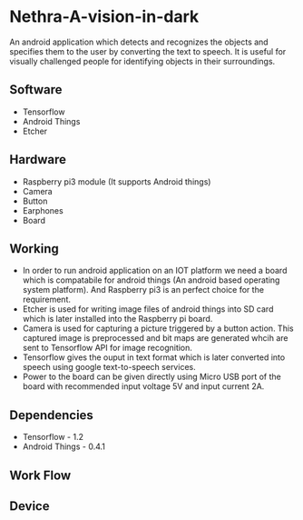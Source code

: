 # Nethra-A-vision-in-dark
An android application which detects and recognizes the objects and specifies them to the user by converting the text to speech. It is useful for visually challenged people for identifying objects in their surroundings.

## Software
* Tensorflow
* Android Things
* Etcher

## Hardware
* Raspberry pi3 module (It supports Android things)
* Camera
* Button
* Earphones
* Board

## Working
* In order to run android application on an IOT platform we need a board which is compatabile for android things (An android based operating system platform). And Raspberry pi3 is an perfect choice for the requirement.
* Etcher is used for writing image files of android things into SD card which is later installed into the Raspberry pi board.
* Camera is used for capturing a picture triggered by a button action. This captured image is preprocessed and bit maps are generated whcih are sent to Tensorflow API for image recognition.
* Tensorflow gives the ouput in text format which is later converted into speech using google text-to-speech services.
* Power to the board can be given directly using Micro USB port of the board with recommended input voltage 5V and input current 2A.

## Dependencies
* Tensorflow - 1.2
* Android Things - 0.4.1

## Work Flow


## Device




